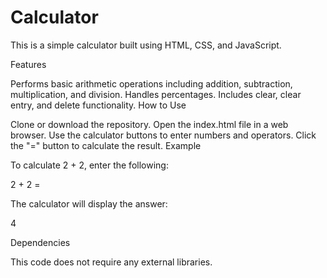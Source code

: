# Calculator

This is a simple calculator built using HTML, CSS, and JavaScript.

Features

Performs basic arithmetic operations including addition, subtraction, multiplication, and division.
Handles percentages.
Includes clear, clear entry, and delete functionality.
How to Use

Clone or download the repository.
Open the index.html file in a web browser.
Use the calculator buttons to enter numbers and operators.
Click the "=" button to calculate the result.
Example

To calculate 2 + 2, enter the following:

2 + 2 =

The calculator will display the answer:

4

Dependencies

This code does not require any external libraries.
